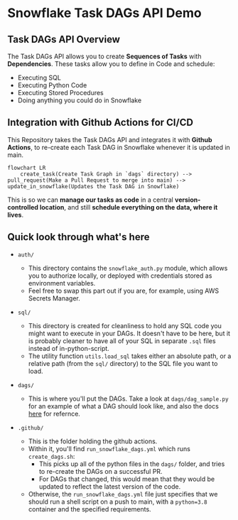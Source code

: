 # Snowflake Task DAGs API Demo

## Task DAGs API Overview

The Task DAGs API allows you to create **Sequences of Tasks** with **Dependencies**. These tasks allow you to define in Code and schedule:

- Executing SQL
- Executing Python Code
- Executing Stored Procedures
- Doing anything you could do in Snowflake

## Integration with Github Actions for CI/CD

This Repository takes the Task DAGs API and integrates it with **Github Actions**, to re-create each Task DAG in Snowflake whenever it is updated in main.

```mermaid
flowchart LR
    create_task(Create Task Graph in `dags` directory) --> pull_request(Make a Pull Request to merge into main) --> update_in_snowflake(Updates the Task DAG in Snowflake)
```

This is so we can **manage our tasks as code** in a central **version-controlled location**, and still **schedule everything on the data, where it lives**.

## Quick look through what's here

- `auth/`
    - This directory contains the `snowflake_auth.py` module, which allows you to authorize locally, or deployed with credentials stored as environment variables.
    - Feel free to swap this part out if you are, for example, using AWS Secrets Manager.

- `sql/`
    - This directory is created for cleanliness to hold any SQL code you might want to execute in your DAGs. It doesn't have to be here, but it is probably cleaner to have all of your SQL in separate `.sql` files instead of in-python-script.
    - The utility function `utils.load_sql` takes either an absolute path, or a relative path (from the `sql/` directory) to the SQL file you want to load.

- `dags/`
    - This is where you'll put the DAGs. Take a look at `dags/dag_sample.py` for an example of what a DAG should look like, and also the docs [here](https://docs.snowflake.com/en/developer-guide/snowflake-python-api/snowflake-python-managing-tasks#creating-a-task-graph) for refernce.

- `.github/`
    - This is the folder holding the github actions.
    - Within it, you'll find `run_snowflake_dags.yml` which runs `create_dags.sh`:
        - This picks up all of the python files in the `dags/` folder, and tries to re-create the DAGs on a successful PR.
        - For DAGs that changed, this would mean that they would be updated to reflect the latest version of the code.
    - Otherwise, the `run_snowflake_dags.yml` file just specifies that we should run a shell script on a push to main, with a `python=3.8` container and the specified requirements.
        





